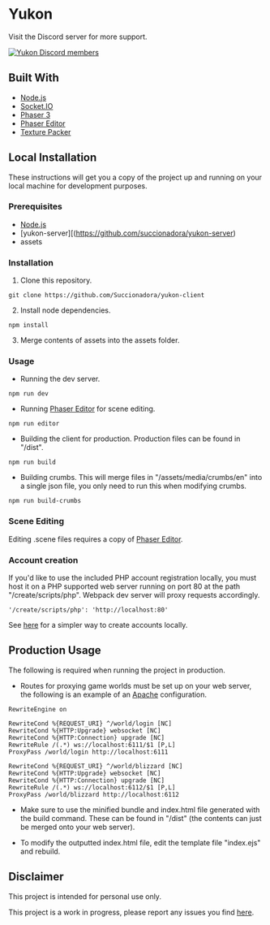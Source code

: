 # Yukon

Visit the Discord server for more support.

[![Yukon Discord members](https://badgen.net/discord/members/NtYtpzyxBu)](https://discord.gg/NtYtpzyxBu)

## Built With

* [Node.js](https://nodejs.org/en/)
* [Socket.IO](https://socket.io/)
* [Phaser 3](https://phaser.io/)
* [Phaser Editor](https://phasereditor2d.com/)
* [Texture Packer](https://www.codeandweb.com/texturepacker)

## Local Installation

These instructions will get you a copy of the project up and running on your local machine for development purposes.

### Prerequisites

* [Node.js](https://nodejs.org/en/)
* [yukon-server][(https://github.com/succionadora/yukon-server) 
* assets

### Installation

1. Clone this repository.

```console
git clone https://github.com/Succionadora/yukon-client
```

2. Install node dependencies.

```console
npm install
```

3. Merge contents of assets into the assets folder.

### Usage

* Running the dev server.

```console
npm run dev
```

* Running [Phaser Editor](https://phasereditor2d.com/) for scene editing.

```console
npm run editor
```

* Building the client for production. Production files can be found in "/dist".

```console
npm run build
```

* Building crumbs. This will merge files in "/assets/media/crumbs/en" into a single json file, you only need to run this when modifying crumbs.

```console
npm run build-crumbs
```

### Scene Editing

Editing .scene files requires a copy of [Phaser Editor](https://phasereditor2d.com/).

### Account creation

If you'd like to use the included PHP account registration locally, you must host it on a PHP supported web server running on port 80 at the path "/create/scripts/php". Webpack dev server will proxy requests accordingly.

```console
'/create/scripts/php': 'http://localhost:80'
```

See [here](https://github.com/succionadora/yukon-server#account-creation) for a simpler way to create accounts locally.

## Production Usage

The following is required when running the project in production.

* Routes for proxying game worlds must be set up on your web server, the following is an example of an [Apache](https://www.apache.org/) configuration.

```console
RewriteEngine on

RewriteCond %{REQUEST_URI} ^/world/login [NC]
RewriteCond %{HTTP:Upgrade} websocket [NC]
RewriteCond %{HTTP:Connection} upgrade [NC]
RewriteRule /(.*) ws://localhost:6111/$1 [P,L]
ProxyPass /world/login http://localhost:6111

RewriteCond %{REQUEST_URI} ^/world/blizzard [NC]
RewriteCond %{HTTP:Upgrade} websocket [NC]
RewriteCond %{HTTP:Connection} upgrade [NC]
RewriteRule /(.*) ws://localhost:6112/$1 [P,L]
ProxyPass /world/blizzard http://localhost:6112
```

* Make sure to use the minified bundle and index.html file generated with the build command. These can be found in "/dist" (the contents can just be merged onto your web server).

* To modify the outputted index.html file, edit the template file "index.ejs" and rebuild.

## Disclaimer

This project is intended for personal use only.

This project is a work in progress, please report any issues you find [here](https://github.com/wizguin/yukon/issues).
